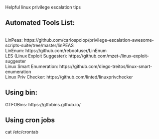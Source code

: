 Helpful linux privilege escalation tips

<h2>Automated Tools List: </h2></br>
LinPeas: https://github.com/carlospolop/privilege-escalation-awesome-scripts-suite/tree/master/linPEAS </br>
    LinEnum: https://github.com/rebootuser/LinEnum </br>
    LES (Linux Exploit Suggester): https://github.com/mzet-/linux-exploit-suggester </br>
    Linux Smart Enumeration: https://github.com/diego-treitos/linux-smart-enumeration </br>
    Linux Priv Checker: https://github.com/linted/linuxprivchecker </br>

<h2>Using bin:</h2>
GTFOBins: https://gtfobins.github.io/

<h2> Using cron jobs </h2>
cat /etc/crontab
